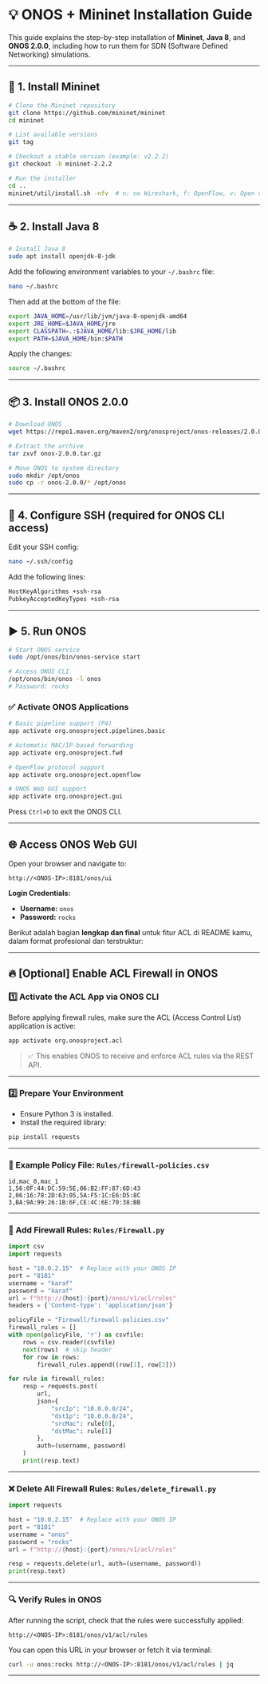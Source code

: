 # 💡 ONOS + Mininet Installation Guide

This guide explains the step-by-step installation of **Mininet**, **Java 8**, and **ONOS 2.0.0**, including how to run them for SDN (Software Defined Networking) simulations.

---

## 🔧 1. Install Mininet

```bash
# Clone the Mininet repository
git clone https://github.com/mininet/mininet
cd mininet

# List available versions
git tag

# Checkout a stable version (example: v2.2.2)
git checkout -b mininet-2.2.2

# Run the installer
cd ..
mininet/util/install.sh -nfv  # n: no Wireshark, f: OpenFlow, v: Open vSwitch
```

---

## ☕ 2. Install Java 8

```bash
# Install Java 8
sudo apt install openjdk-8-jdk
```

Add the following environment variables to your `~/.bashrc` file:

```bash
nano ~/.bashrc
```

Then add at the bottom of the file:

```bash
export JAVA_HOME=/usr/lib/jvm/java-8-openjdk-amd64
export JRE_HOME=$JAVA_HOME/jre
export CLASSPATH=.:$JAVA_HOME/lib:$JRE_HOME/lib
export PATH=$JAVA_HOME/bin:$PATH
```

Apply the changes:

```bash
source ~/.bashrc
```

---

## 📦 3. Install ONOS 2.0.0

```bash
# Download ONOS
wget https://repo1.maven.org/maven2/org/onosproject/onos-releases/2.0.0/onos-2.0.0.tar.gz

# Extract the archive
tar zxvf onos-2.0.0.tar.gz

# Move ONOS to system directory
sudo mkdir /opt/onos
sudo cp -r onos-2.0.0/* /opt/onos
```

---

## 🔐 4. Configure SSH (required for ONOS CLI access)

Edit your SSH config:

```bash
nano ~/.ssh/config
```

Add the following lines:

```bash
HostKeyAlgorithms +ssh-rsa
PubkeyAcceptedKeyTypes +ssh-rsa
```

---

## ▶️ 5. Run ONOS

```bash
# Start ONOS service
sudo /opt/onos/bin/onos-service start

# Access ONOS CLI
/opt/onos/bin/onos -l onos
# Password: rocks
```

### ✅ Activate ONOS Applications

```bash
# Basic pipeline support (P4)
app activate org.onosproject.pipelines.basic

# Automatic MAC/IP-based forwarding
app activate org.onosproject.fwd

# OpenFlow protocol support
app activate org.onosproject.openflow

# ONOS Web GUI support
app activate org.onosproject.gui
```

Press `Ctrl+D` to exit the ONOS CLI.

---

## 🌐 Access ONOS Web GUI

Open your browser and navigate to:

```
http://<ONOS-IP>:8181/onos/ui
```

**Login Credentials:**

* **Username:** `onos`
* **Password:** `rocks`

Berikut adalah bagian **lengkap dan final** untuk fitur ACL di README kamu, dalam format profesional dan terstruktur:

---

## 🔥 \[Optional] Enable ACL Firewall in ONOS

### 1️⃣ Activate the ACL App via ONOS CLI

Before applying firewall rules, make sure the ACL (Access Control List) application is active:

```bash
app activate org.onosproject.acl
```

> ✅ This enables ONOS to receive and enforce ACL rules via the REST API.

---

### 2️⃣ Prepare Your Environment

* Ensure Python 3 is installed.
* Install the required library:

```bash
pip install requests
```

---

### 📄 Example Policy File: `Rules/firewall-policies.csv`

```csv
id,mac_0,mac_1
1,56:0F:44:DC:59:5E,06:B2:FF:87:6D:43
2,06:16:78:2D:63:05,5A:F5:1C:E6:D5:8C
3,BA:9A:99:26:1B:6F,CE:4C:6E:70:38:BB
```

---

### 🚀 Add Firewall Rules: `Rules/Firewall.py`

```python
import csv
import requests

host = "10.0.2.15"  # Replace with your ONOS IP
port = "8181"
username = "karaf"
password = "karaf"
url = f"http://{host}:{port}/onos/v1/acl/rules"
headers = {'Content-type': 'application/json'}

policyFile = "Firewall/firewall-policies.csv"
firewall_rules = []
with open(policyFile, 'r') as csvfile:
    rows = csv.reader(csvfile)
    next(rows)  # skip header
    for row in rows:
        firewall_rules.append((row[1], row[2]))

for rule in firewall_rules:
    resp = requests.post(
        url,
        json={
            "srcIp": "10.0.0.0/24",
            "dstIp": "10.0.0.0/24",
            "srcMac": rule[0],
            "dstMac": rule[1]
        },
        auth=(username, password)
    )
    print(resp.text)
```

---

### ❌ Delete All Firewall Rules: `Rules/delete_firewall.py`

```python
import requests

host = "10.0.2.15"  # Replace with your ONOS IP
port = "8181"
username = "onos"
password = "rocks"
url = f"http://{host}:{port}/onos/v1/acl/rules"

resp = requests.delete(url, auth=(username, password))
print(resp.text)
```

---

### 🔍 Verify Rules in ONOS

After running the script, check that the rules were successfully applied:

```
http://<ONOS-IP>:8181/onos/v1/acl/rules
```

You can open this URL in your browser or fetch it via terminal:

```bash
curl -u onos:rocks http://<ONOS-IP>:8181/onos/v1/acl/rules | jq
```

---
